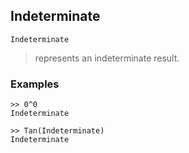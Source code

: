 ## Indeterminate

```
Indeterminate 
```

> represents an indeterminate result.
 
### Examples

``` 
>> 0^0
Indeterminate

>> Tan(Indeterminate)
Indeterminate
```     
 